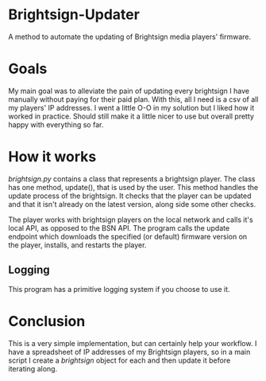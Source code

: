 # Brightsign-Updater
A method to automate the updating of Brightsign media players' firmware.

# Goals
My main goal was to alleviate the pain of updating every brightsign I have manually without paying for their paid plan. With this, all I need is a csv of all my players' IP addresses. I went a little O-O in my solution but I liked how it worked in practice. Should still make it a little nicer to use but overall pretty happy with everything so far.

# How it works
*brightsign.py* contains a class that represents a brightsign player. The class has one method, update(), that is used by the user.
This method handles the update process of the brightsign.
It checks that the player can be updated and that it isn't already on the latest version, along side some other checks.

The player works with brightsign players on the local network and calls it's local API, as opposed to the BSN API.
The program calls the update endpoint which downloads the specified (or default) firmware version on the player, installs, and restarts the player.

## Logging
This program has a primitive logging system if you choose to use it.

# Conclusion
This is a very simple implementation, but can certainly help your workflow.
I have a spreadsheet of IP addresses of my Brightsign players, so in a main script I create a *brightsign* object for each and then update it before iterating along.
